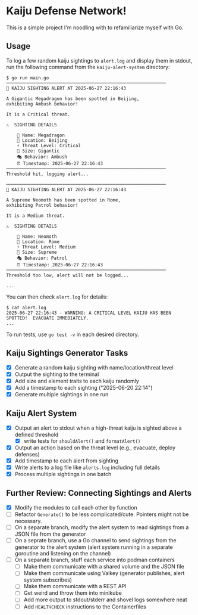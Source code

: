 # Kaiju Defense Network!

This is a simple project I'm noodling with to refamiliarize myself with Go.

## Usage

To log a few random kaiju sightings to `alert.log` and display them in stdout, run the following command from the `kaiju-alert-system` directory:

```
$ go run main.go
────────────────────────────────────────────────────────────
🚨 KAIJU SIGHTING ALERT AT 2025-06-27 22:16:43

A Gigantic Megadragon has been spotted in Beijing,
exhibiting Ambush behavior!

It is a Critical threat.

⚠️  SIGHTING DETAILS

	👾 Name: Megadragon
	📍 Location: Beijing
	⚡ Threat Level: Critical
	📏 Size: Gigantic
	🎭 Behavior: Ambush
	⏰ Timestamp: 2025-06-27 22:16:43
────────────────────────────────────────────────────────────
Threshold hit, logging alert...

────────────────────────────────────────────────────────────
🚨 KAIJU SIGHTING ALERT AT 2025-06-27 22:16:43

A Supreme Neomoth has been spotted in Rome,
exhibiting Patrol behavior!

It is a Medium threat.

⚠️  SIGHTING DETAILS

	👾 Name: Neomoth
	📍 Location: Rome
	⚡ Threat Level: Medium
	📏 Size: Supreme
	🎭 Behavior: Patrol
	⏰ Timestamp: 2025-06-27 22:16:43
────────────────────────────────────────────────────────────
Threshold too low, alert will not be logged...

...
```

You can then check `alert.log` for details:

```
$ cat alert.log
2025-06-27 22:16:43 - WARNING: A CRITICAL LEVEL KAIJU HAS BEEN SPOTTED!  EVACUATE IMMEDIATELY.
...
```

To run tests, use `go test -v` in each desired directory.

## Kaiju Sightings Generator Tasks
- [x] Generate a random kaiju sighting with name/location/threat level
- [x] Output the sighting to the terminal
- [x] Add size and element traits to each kaiju randomly
- [x] Add a timestamp to each sighting ("2025-06-20 22:14")
- [x] Generate multiple sightings in one run

## Kaiju Alert System
- [x] Output an alert to stdout when a high-threat kaiju is sighted above a defined threshold
  - [x] write tests for `shouldAlert()` and `formatAlert()`
- [x] Output an action based on the threat level (e.g., evacuate, deploy defenses)
- [x] Add timestamp to each alert from sighting
- [x] Write alerts to a log file like `alerts.log` including full details
- [x] Process multiple sightings in one batch

## Further Review:  Connecting Sightings and Alerts

- [x] Modify the modules to call each other by function
- [ ] Refactor `Generate()` to be less complicated/cute.  Pointers might not be necessary.
- [ ] On a separate branch, modify the alert system to read sightings from a JSON file from the generator
- [ ] On a seprate branch, use a Go channel to send sightings from the generator to the alert system (alert system running in a separate goroutine and listening on the channel)
- [ ] On a separate branch, stuff each service into podman containers
  - [ ] Make them communicate with a shared volume and the JSON file
  - [ ] Make them communicate using Valkey (generator publishes, alert system subscribes)
  - [ ] Make them communicate with a REST API
  - [ ] Get weird and throw them into minikube
  - [ ] Add more output to stdout/stderr and shovel logs somewhere neat
  - [ ] Add `HEALTHCHECK` instructions to the Containerfiles
